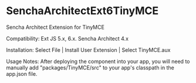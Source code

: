 # SenchaArchitectExt6TinyMCE
Sencha Architect Extension for TinyMCE

Compatibility: 
Ext JS 5.x, 6.x.
Sencha Architect 4.x

Installation:
Select File | Install User Extension | Select TinyMCE.aux

Usage Notes:
After deploying the component into your app, you will need to manually add "packages/TinyMCE/src" to your app's classpath in the app.json file.
